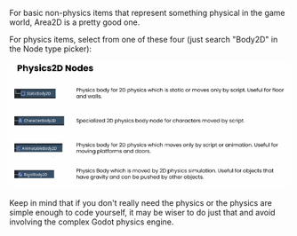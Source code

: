 For basic non-physics items that represent something physical in the game world, Area2D is a pretty good one.

For physics items, select from one of these four (just search "Body2D" in the Node type picker):

![Basic physics 2D notes](../physics/basic-physics-2d-notes.png)

Keep in mind that if you don't really need the physics or the physics are simple enough to code yourself, it may be wiser to do just that and avoid involving the complex Godot physics engine.